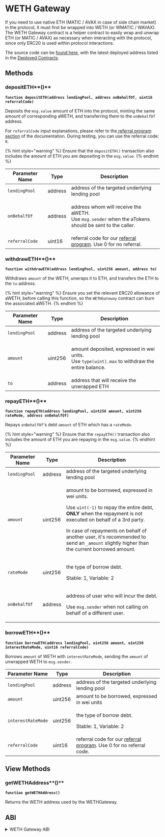 # WETH Gateway

If you need to use native ETH (MATIC / AVAX in case of side chain market) in the protocol, it must first be wrapped into WETH (or WMATIC / WAVAX). The WETH Gateway contract is a helper contract to easily wrap and unwrap ETH (or MATIC / AVAX) as necessary when interacting with the protocol, since only ERC20 is used within protocol interactions.

The source code can be [found here](https://github.com/aave/protocol-v2/blob/master/contracts/misc/WETHGateway.sol), with the latest deployed address listed in the [Deployed Contracts](../deployed-contracts/deployed-contracts.md).

## Methods

### depositETH**()**

**`function depositETH(address lendingPool, address onBehalfOf, uint16 referralCode)`**

Deposits the `msg.value` amount of ETH into the protocol, minting the same amount of corresponding aWETH, and transferring them to the `onBehalfOf` address.

For `referralCode` input explanations, please refer to the[ referral program section](broken-reference) of the documentation. During testing, you can use the referral code: `0`.

{% hint style="warning" %}
Ensure that the `depositETH()` transaction also includes the amount of ETH you are depositing in the `msg.value`.
{% endhint %}

| Parameter Name | Type    | Description                                                                                                                |
| -------------- | ------- | -------------------------------------------------------------------------------------------------------------------------- |
| `lendingPool`  | address | address of the targeted underlying lending pool                                                                            |
| `onBehalfOf`   | address | <p>address whom will receive the aWETH. <br>Use <code>msg.sender</code> when the aTokens should be sent to the caller.</p> |
| `referralCode` | uint16  | referral code for our [referral program](broken-reference). Use 0 for no referral.                                         |

### withdrawETH**()**

**`function withdrawETH(address lendingPool, uint256 amount, address to)`**

Withdraws `amount` of the WETH, unwraps it to ETH, and transfers the ETH to the `to` address.

{% hint style="warning" %}
Ensure you set the relevant ERC20 allowance of aWETH, before calling this function, so the `WETHGateway` contract can burn the associated aWETH.
{% endhint %}

| Parameter Name | Type    | Description                                                                                                          |
| -------------- | ------- | -------------------------------------------------------------------------------------------------------------------- |
| `lendingPool`  | address | address of the targeted underlying lending pool                                                                      |
| `amount`       | uint256 | <p>amount deposited, expressed in wei units. <br>Use <code>type(uint).max</code> to withdraw the entire balance.</p> |
| `to`           | address | address that will receive the unwrapped ETH                                                                          |

### repayETH**()**

**`function repayETH(address lendingPool, uint256 amount, uint256 rateMode, address onBehalfOf)`**

Repays `onBehalfOf`'s debt `amount` of ETH which has a `rateMode`.

{% hint style="warning" %}
Ensure that the `repayETH()` transaction also includes the amount of ETH you are repaying in the `msg.value`.
{% endhint %}

| Parameter Name | Type    | Description                                                                                                                                                                                                                                                                                                                                                    |
| -------------- | ------- | -------------------------------------------------------------------------------------------------------------------------------------------------------------------------------------------------------------------------------------------------------------------------------------------------------------------------------------------------------------- |
| `lendingPool`  | address | address of the targeted underlying lending pool                                                                                                                                                                                                                                                                                                                |
| `amount`       | uint256 | <p>amount to be borrowed, expressed in wei units.</p><p>Use <code>uint(-1)</code> to repay the entire debt,  <strong>ONLY</strong> when the repayment is not executed on behalf of a 3rd party. </p><p>In case of repayments on behalf of another user, it's recommended to send an <code>_amount</code> slightly higher than the current borrowed amount.</p> |
| `rateMode`     | uint256 | <p>the type of borrow debt.</p><p>Stable: 1, Variable: 2</p>                                                                                                                                                                                                                                                                                                   |
| `onBehalfOf`   | address | <p>address of user who will incur the debt.</p><p>Use <code>msg.sender</code> when not calling on behalf of a different user.</p>                                                                                                                                                                                                                              |

### borrowETH**()**

**`function borrowETH(address lendingPool, uint256 amount, uint256 interestRateMode, uint16 referralCode)`**

Borrows `amount` of WETH with `interestRateMode`, sending the `amount` of unwrapped WETH to `msg.sender`.

| Parameter Name     | Type    | Description                                                                             |
| ------------------ | ------- | --------------------------------------------------------------------------------------- |
| `lendingPool`      | address | address of the targeted underlying lending pool                                         |
| `amount`           | uint256 | amount to be borrowed, expressed in wei units                                           |
| `interestRateMode` | uint256 | <p>the type of borrow debt.</p><p>Stable: 1, Variable: 2</p>                            |
| `referralCode`     | uint16  | referral code for our [referral program](broken-reference). Use 0 for no referral code. |

## View Methods

### getWETHAddress**()**

**`function getWETHAddress()`**

Returns the WETH address used by the WETHGateway.

## ABI
<details>
<summary>WETH Gateway ABI</summary>

```
[
    {
        "inputs": [
            {
                "internalType": "address",
                "name": "weth",
                "type": "address"
            }
        ],
        "stateMutability": "nonpayable",
        "type": "constructor"
    },
    {
        "anonymous": false,
        "inputs": [
            {
                "indexed": true,
                "internalType": "address",
                "name": "previousOwner",
                "type": "address"
            },
            {
                "indexed": true,
                "internalType": "address",
                "name": "newOwner",
                "type": "address"
            }
        ],
        "name": "OwnershipTransferred",
        "type": "event"
    },
    {
        "stateMutability": "payable",
        "type": "fallback"
    },
    {
        "inputs": [
            {
                "internalType": "address",
                "name": "lendingPool",
                "type": "address"
            }
        ],
        "name": "authorizeLendingPool",
        "outputs": [],
        "stateMutability": "nonpayable",
        "type": "function"
    },
    {
        "inputs": [
            {
                "internalType": "address",
                "name": "lendingPool",
                "type": "address"
            },
            {
                "internalType": "uint256",
                "name": "amount",
                "type": "uint256"
            },
            {
                "internalType": "uint256",
                "name": "interesRateMode",
                "type": "uint256"
            },
            {
                "internalType": "uint16",
                "name": "referralCode",
                "type": "uint16"
            }
        ],
        "name": "borrowETH",
        "outputs": [],
        "stateMutability": "nonpayable",
        "type": "function"
    },
    {
        "inputs": [
            {
                "internalType": "address",
                "name": "lendingPool",
                "type": "address"
            },
            {
                "internalType": "address",
                "name": "onBehalfOf",
                "type": "address"
            },
            {
                "internalType": "uint16",
                "name": "referralCode",
                "type": "uint16"
            }
        ],
        "name": "depositETH",
        "outputs": [],
        "stateMutability": "payable",
        "type": "function"
    },
    {
        "inputs": [
            {
                "internalType": "address",
                "name": "to",
                "type": "address"
            },
            {
                "internalType": "uint256",
                "name": "amount",
                "type": "uint256"
            }
        ],
        "name": "emergencyEtherTransfer",
        "outputs": [],
        "stateMutability": "nonpayable",
        "type": "function"
    },
    {
        "inputs": [
            {
                "internalType": "address",
                "name": "token",
                "type": "address"
            },
            {
                "internalType": "address",
                "name": "to",
                "type": "address"
            },
            {
                "internalType": "uint256",
                "name": "amount",
                "type": "uint256"
            }
        ],
        "name": "emergencyTokenTransfer",
        "outputs": [],
        "stateMutability": "nonpayable",
        "type": "function"
    },
    {
        "inputs": [],
        "name": "getWETHAddress",
        "outputs": [
            {
                "internalType": "address",
                "name": "",
                "type": "address"
            }
        ],
        "stateMutability": "view",
        "type": "function"
    },
    {
        "inputs": [],
        "name": "owner",
        "outputs": [
            {
                "internalType": "address",
                "name": "",
                "type": "address"
            }
        ],
        "stateMutability": "view",
        "type": "function"
    },
    {
        "inputs": [],
        "name": "renounceOwnership",
        "outputs": [],
        "stateMutability": "nonpayable",
        "type": "function"
    },
    {
        "inputs": [
            {
                "internalType": "address",
                "name": "lendingPool",
                "type": "address"
            },
            {
                "internalType": "uint256",
                "name": "amount",
                "type": "uint256"
            },
            {
                "internalType": "uint256",
                "name": "rateMode",
                "type": "uint256"
            },
            {
                "internalType": "address",
                "name": "onBehalfOf",
                "type": "address"
            }
        ],
        "name": "repayETH",
        "outputs": [],
        "stateMutability": "payable",
        "type": "function"
    },
    {
        "inputs": [
            {
                "internalType": "address",
                "name": "newOwner",
                "type": "address"
            }
        ],
        "name": "transferOwnership",
        "outputs": [],
        "stateMutability": "nonpayable",
        "type": "function"
    },
    {
        "inputs": [
            {
                "internalType": "address",
                "name": "lendingPool",
                "type": "address"
            },
            {
                "internalType": "uint256",
                "name": "amount",
                "type": "uint256"
            },
            {
                "internalType": "address",
                "name": "to",
                "type": "address"
            }
        ],
        "name": "withdrawETH",
        "outputs": [],
        "stateMutability": "nonpayable",
        "type": "function"
    },
    {
        "stateMutability": "payable",
        "type": "receive"
    }
]
```
</details>